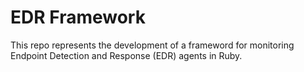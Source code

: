 # EDR Framework

This repo represents the development of a frameword for monitoring Endpoint Detection and Response (EDR) agents in Ruby.
